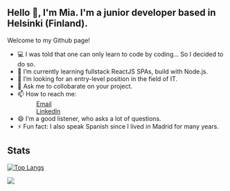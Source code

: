 ## Hello 👋, I'm Mia. I'm a junior developer based in Helsinki (Finland). <br>
Welcome to my Github page!

- 💻 I was told that one can only learn to code by coding... So I decided to do so.
- 🔭 I’m currently learning fullstack ReactJS SPAs, build with Node.js.
- 🤔 I’m looking for an entry-level position in the field of IT.
- 💬 Ask me to collobarate on your project.
- 📫 How to reach me: <br>
&nbsp;&nbsp;&nbsp;&nbsp;&nbsp;&nbsp;&nbsp;&nbsp;&nbsp;&nbsp; [Email](mailto:mia.kauppila@gmail.com)  
&nbsp;&nbsp;&nbsp;&nbsp;&nbsp;&nbsp;&nbsp;&nbsp;&nbsp;&nbsp; [LinkedIn](https://www.linkedin.com/in/miakauppila)
- 😄 I’m a good listener, who asks a lot of questions.
- ⚡ Fun fact: I also speak Spanish since I lived in Madrid for many years. 

## Stats

[![Top Langs](https://github-readme-stats.vercel.app/api/top-langs/?username=miakauppila&layout=compact)](https://github.com/anuraghazra/github-readme-stats)

![](https://komarev.com/ghpvc/?username=miakauppila&color=blueviolet&label=Visits)

<!--
**miakauppila/miakauppila*´* is a ✨ _special_ ✨ repository because its `README.md` (this file) appears on your GitHub profile.

Here are some ideas to get you started:

- 🔭 I’m currently working on ...
- 🌱 I’m currently learning ...
- 👯 I’m looking to collaborate on ...
- 🤔 I’m looking for help with ...
- 💬 Ask me about ...
- 📫 How to reach me: ...
- 😄 Pronouns: ...
- ⚡ Fun fact: ...
-->
